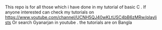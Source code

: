 This repo is for all those which i have done in my tutorial of basic C . If anyone interested can check my tutorials on https://www.youtube.com/channel/UCNH5QJ40wKLtUSC4bB6zMRw/playlists
Or search Gyanarjan in youtube . the tutorials are on Bangla
